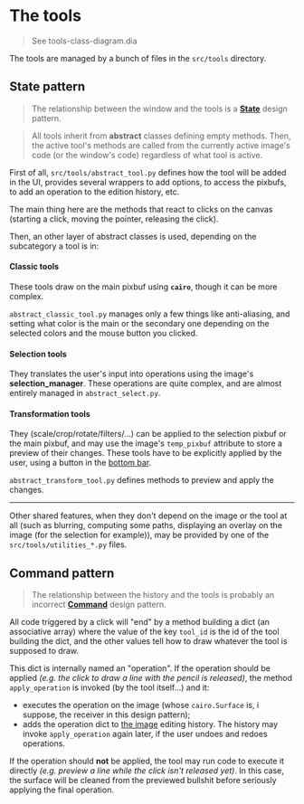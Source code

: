 
# The tools

>See tools-class-diagram.dia

The tools are managed by a bunch of files in the `src/tools` directory.

## State pattern

>The relationship between the window and the tools is a
**[State](https://en.wikipedia.org/wiki/State_pattern)** design pattern.

>All tools inherit from **abstract** classes defining empty methods. Then, the
active tool's methods are called from the currently active image's code (or the
window's code) regardless of what tool is active.

First of all, `src/tools/abstract_tool.py` defines how the tool will be added in
the UI, provides several wrappers to add options, to access the pixbufs, to add
an operation to the edition history, etc.

The main thing here are the methods that react to clicks on the canvas (starting
a click, moving the pointer, releasing the click).

Then, an other layer of abstract classes is used, depending on the subcategory a
tool is in:

#### Classic tools

These tools draw on the main pixbuf using **`cairo`**, though it can be more
complex.

`abstract_classic_tool.py` manages only a few things like anti-aliasing, and
setting what color is the main or the secondary one depending on the selected
colors and the mouse button you clicked.

#### Selection tools

They translates the user's input into operations using the image's
**selection_manager**. These operations are quite complex, and are almost
entirely managed in `abstract_select.py`.

#### Transformation tools

They (scale/crop/rotate/filters/…) can be applied to the selection pixbuf or the
main pixbuf, and may use the image's `temp_pixbuf` attribute to store a preview
of their changes. These tools have to be explicitly applied by the user, using
a button in the [bottom bar](./design-optionsbars.md).

`abstract_transform_tool.py` defines methods to preview and apply the changes.

----

Other shared features, when they don't depend on the image or the tool at all
(such as blurring, computing some paths, displaying an overlay on the image (for
the selection for example)), may be provided by one of the
`src/tools/utilities_*.py` files.

## Command pattern

>The relationship between the history and the tools is probably an incorrect
**[Command](https://en.wikipedia.org/wiki/Command_pattern)** design pattern.

All code triggered by a click will "end" by a method building a dict (an
associative array) where the value of the key `tool_id` is the id of the tool
building the dict, and the other values tell how to draw whatever the tool is
supposed to draw.

This dict is internally named an "operation". If the operation should be applied
*(e.g. the click to draw a line with the pencil is released)*, the method
`apply_operation` is invoked (by the tool itself…) and it:

- executes the operation on the image (whose `cairo.Surface` is, i suppose, the
receiver in this design pattern);
- adds the operation dict to [the image](./design-general.md) editing history.
The history may invoke `apply_operation` again later, if the user undoes and
redoes operations.

If the operation should **not** be applied, the tool may run code to execute it
directly *(e.g. preview a line while the click isn't released yet)*. In this
case, the surface will be cleaned from the previewed bullshit before seriously
applying the final operation.

